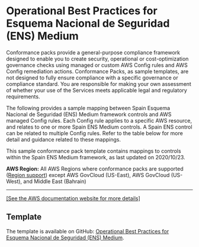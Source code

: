 # Operational Best Practices for Esquema Nacional de Seguridad \(ENS\) Medium<a name="operational-best-practices-for-ens-medium"></a>

Conformance packs provide a general\-purpose compliance framework designed to enable you to create security, operational or cost\-optimization governance checks using managed or custom AWS Config rules and AWS Config remediation actions\. Conformance Packs, as sample templates, are not designed to fully ensure compliance with a specific governance or compliance standard\. You are responsible for making your own assessment of whether your use of the Services meets applicable legal and regulatory requirements\. 

The following provides a sample mapping between Spain Esquema Nacional de Seguridad \(ENS\) Medium framework controls and AWS managed Config rules\. Each Config rule applies to a specific AWS resource, and relates to one or more Spain ENS Medium controls\. A Spain ENS control can be related to multiple Config rules\. Refer to the table below for more detail and guidance related to these mappings\. 

This sample conformance pack template contains mappings to controls within the Spain ENS Medium framework, as last updated on 2020/10/23\.

**AWS Region:** All AWS Regions where conformance packs are supported \([Region support](https://docs.aws.amazon.com/config/latest/developerguide/conformance-packs.html#conformance-packs-regions)\) except AWS GovCloud \(US\-East\), AWS GovCloud \(US\-West\), and Middle East \(Bahrain\)


****  
[\[See the AWS documentation website for more details\]](http://docs.aws.amazon.com/config/latest/developerguide/operational-best-practices-for-ens-medium.html)

## Template<a name="ens-medium-conformance-pack-sample"></a>

The template is available on GitHub: [Operational Best Practices for Esquema Nacional de Seguridad \(ENS\) Medium](https://github.com/awslabs/aws-config-rules/blob/master/aws-config-conformance-packs/Operational-Best-Practices-for-CCN-ENS-Medium.yaml)\.